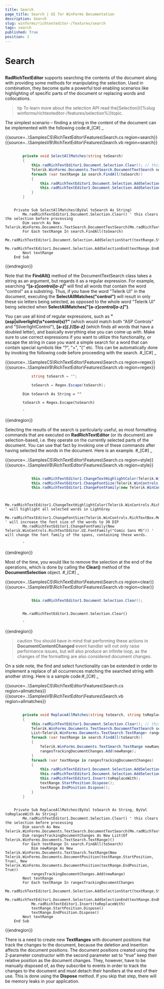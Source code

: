 ```yaml
---
title: Search
page_title: Search | UI for WinForms Documentation
description: Search
slug: winforms/richtexteditor-/features/search
tags: search
published: True
position: 2
---
```


# Search



## 

__RadRichTextEditor__ supports searching the contents of the document along with providing some methods for manipulating the selection.
          Used in combination, they become quite a powerful tool enabling scenarios like highlighting of specific parts of the document or replacing words and collocations.
        

>tip To learn more about the selection API read the[Selection]({%slug winforms/richtexteditor-/features/selection%})topic.
>


The simplest scenario – finding a string in the content of the document can be implemented with the following code:#_[C#] _

	



{{source=..\SamplesCS\RichTextEditor\Features\Search.cs region=search}} 
{{source=..\SamplesVB\RichTextEditor\Features\Search.vb region=search}} 

````C#
                
        private void SelectAllMatches(string toSearch)
        {
            this.radRichTextEditor1.Document.Selection.Clear(); // this clears the selection before processing
            Telerik.WinForms.Documents.TextSearch.DocumentTextSearch search = new Telerik.WinForms.Documents.TextSearch.DocumentTextSearch(this.radRichTextEditor1.Document);
            foreach (var textRange in search.FindAll(toSearch))
            {
                this.radRichTextEditor1.Document.Selection.AddSelectionStart(textRange.StartPosition);
                this.radRichTextEditor1.Document.Selection.AddSelectionEnd(textRange.EndPosition);
            }
        }
````
````VB.NET

    Private Sub SelectAllMatches(ByVal toSearch As String)
        Me.radRichTextEditor1.Document.Selection.Clear() ' this clears the selection before processing
        Dim search As New Telerik.WinForms.Documents.TextSearch.DocumentTextSearch(Me.radRichTextEditor1.Document)
        For Each textRange In search.FindAll(toSearch)
            Me.radRichTextEditor1.Document.Selection.AddSelectionStart(textRange.StartPosition)
            Me.radRichTextEditor1.Document.Selection.AddSelectionEnd(textRange.EndPosition)
        Next textRange
    End Sub
````

{{endregion}} 




Note that the __FindAll()__ method of the DocumentTextSearch class takes a string as an argument, but regards it as a regular expression. 
          For example, searching __“[a-z]*control[a-z]*”__ will find all words that contain the word "control" as a substring. Thus, if you have the 
          word "Telerik UI" in the document, executing the __SelectAllMatches("control")__ will result in only these six letters being selected,
          as opposed to the whole word "Telerik UI" being selected when __SelectAllMatches("[a-z]*control[a-z]*")__.
        

You can use all kind of regular expressions, such as __"(asp|silverlight)\s*control(s)?"__ (which would match both
          "ASP Controls" and "SilverlightControl"), __[a-z]*(.)\1[a-z]*__ (which finds all words that have a doubled letter), and basically 
          everything else you can come up with. Make sure to use correct expressions if you want to utilize this functionality, or escape the string in case you want
          a simple search for a word that can contain special symbols like “?”, “+”, “{“ etc. This can be automatically done by invoking the following code before 
          proceeding with the search.
        #_[C#] _

	



{{source=..\SamplesCS\RichTextEditor\Features\Search.cs region=regex}} 
{{source=..\SamplesVB\RichTextEditor\Features\Search.vb region=regex}} 

````C#
            string toSearch = "";

            toSearch = Regex.Escape(toSearch);
````
````VB.NET
        Dim toSearch As String = ""

        toSearch = Regex.Escape(toSearch)

        '
````

{{endregion}} 




Selecting the results of the search is particularly useful, as most formatting commands that are executed on __RadRichTextEditor__
          (or its document) are selection-based, i.e. they operate on the currently selected parts of the document. You can use that fact by invoking one of these 
          commands after having selected the words in the document. Here is an example.
        #_[C#] _

	



{{source=..\SamplesCS\RichTextEditor\Features\Search.cs region=style}} 
{{source=..\SamplesVB\RichTextEditor\Features\Search.vb region=style}} 

````C#
            
            this.radRichTextEditor1.ChangeTextHighlightColor(Telerik.WinControls.RichTextEditor.UI.Colors.LightGray);  // will highlight all selected words in LightGray
            this.radRichTextEditor1.ChangeFontSize(Telerik.WinControls.RichTextBox.Model.Unit.PointToDip(32));   // will increase the font size of the words to 30 DIP
            this.radRichTextEditor1.ChangeFontFamily(new Telerik.WinControls.RichTextEditor.UI.FontFamily("Comic Sans MS")); // will change the font family of the spans, containing these words.
````
````VB.NET

        Me.radRichTextEditor1.ChangeTextHighlightColor(Telerik.WinControls.RichTextEditor.UI.Colors.LightGray) ' will highlight all selected words in LightGray
        Me.radRichTextEditor1.ChangeFontSize(Telerik.WinControls.RichTextBox.Model.Unit.PointToDip(32)) ' will increase the font size of the words to 30 DIP
        Me.radRichTextEditor1.ChangeFontFamily(New Telerik.WinControls.RichTextEditor.UI.FontFamily("Comic Sans MS")) ' will change the font family of the spans, containing these words.

        '
````

{{endregion}} 




Most of the time, you would like to remove the selection at the end of the operations, which is done by calling the __Clear()__ method
          of the  __DocumentSelection__ object.
        #_[C#] _

	



{{source=..\SamplesCS\RichTextEditor\Features\Search.cs region=clear}} 
{{source=..\SamplesVB\RichTextEditor\Features\Search.vb region=clear}} 

````C#
        
            this.radRichTextEditor1.Document.Selection.Clear();
````
````VB.NET

        Me.radRichTextEditor1.Document.Selection.Clear()

        '
````

{{endregion}} 




>caution You should have in mind that performing these actions in __DocumentContentChanged__ event handler will not only raise performance 
            issues, but will also produce an infinite loop, as the changes of the formatting are also considered document changes.
>


On a side note, the find and select functionality can be extended in order to implement a replace of all occurrences matching the searched string with 
        another string. Here is a sample code:#_[C#] _

	



{{source=..\SamplesCS\RichTextEditor\Features\Search.cs region=allmatches}} 
{{source=..\SamplesVB\RichTextEditor\Features\Search.vb region=allmatches}} 

````C#
                
        private void ReplaceAllMatches(string toSearch, string toReplaceWith)
        {
            this.radRichTextEditor1.Document.Selection.Clear(); // this clears the selection before processing
            Telerik.WinForms.Documents.TextSearch.DocumentTextSearch search = new Telerik.WinForms.Documents.TextSearch.DocumentTextSearch(this.radRichTextEditor1.Document);
            List<Telerik.WinForms.Documents.TextSearch.TextRange> rangesTrackingDocumentChanges = new List<Telerik.WinForms.Documents.TextSearch.TextRange>();
            foreach (var textRange in search.FindAll(toSearch))
            {
                Telerik.WinForms.Documents.TextSearch.TextRange newRange = new Telerik.WinForms.Documents.TextSearch.TextRange(new Telerik.WinForms.Documents.DocumentPosition(textRange.StartPosition, true), new Telerik.WinForms.Documents.DocumentPosition(textRange.EndPosition, true));
                rangesTrackingDocumentChanges.Add(newRange);
            }
            foreach (var textRange in rangesTrackingDocumentChanges)
            {
                this.radRichTextEditor1.Document.Selection.AddSelectionStart(textRange.StartPosition);
                this.radRichTextEditor1.Document.Selection.AddSelectionEnd(textRange.EndPosition);
                this.radRichTextEditor1.Insert(toReplaceWith);
                textRange.StartPosition.Dispose();
                textRange.EndPosition.Dispose();
            }
        }
````
````VB.NET

    Private Sub ReplaceAllMatches(ByVal toSearch As String, ByVal toReplaceWith As String)
        Me.radRichTextEditor1.Document.Selection.Clear() ' this clears the selection before processing
        Dim search As New Telerik.WinForms.Documents.TextSearch.DocumentTextSearch(Me.radRichTextEditor1.Document)
        Dim rangesTrackingDocumentChanges As New List(Of Telerik.WinForms.Documents.TextSearch.TextRange)()
        For Each textRange In search.FindAll(toSearch)
            Dim newRange As New Telerik.WinForms.Documents.TextSearch.TextRange(New Telerik.WinForms.Documents.DocumentPosition(textRange.StartPosition, True), New Telerik.WinForms.Documents.DocumentPosition(textRange.EndPosition, True))
            rangesTrackingDocumentChanges.Add(newRange)
        Next textRange
        For Each textRange In rangesTrackingDocumentChanges
            Me.radRichTextEditor1.Document.Selection.AddSelectionStart(textRange.StartPosition)
            Me.radRichTextEditor1.Document.Selection.AddSelectionEnd(textRange.EndPosition)
            Me.radRichTextEditor1.Insert(toReplaceWith)
            textRange.StartPosition.Dispose()
            textRange.EndPosition.Dispose()
        Next textRange
    End Sub
````

{{endregion}} 




There is a need to create new __TextRanges__ with document positions that track the changes to the document, because the deletion and 
          insertion affects the document positions. The document positions created using the 2-parameter constructor with the second parameter set to "true" keep their
          relative position as the document changes. They, however, have to be manually disposed of, as they subscribe to events in order to track the changes to the
          document and must detach their handlers at the end of their use. This is done using the __Dispose__ method. If you skip that step,
          there will be memory leaks in your application.
        
